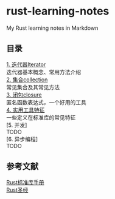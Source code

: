 # rust-learning-notes
My Rust learning notes in Markdown


## 目录
[1. 迭代器Iterator](Iterator.md)  
迭代器基本概念、常用方法介绍  
[2. 集合collection](collection.md)  
常见集合及其常见方法  
[3. 闭包closure](closure.md)  
匿名函数表达式，一个好用的工具  
[4. 实用工具特征](utility_trait.md)    
一些定义在标准库的常见特征  
[5. 并发]  
TODO  
[6. 异步编程]  
TODO    

## 参考文献
[Rust标准库手册](https://doc.rust-lang.org/std/index.html)  
[Rust圣经](https://course.rs/about-book.html)